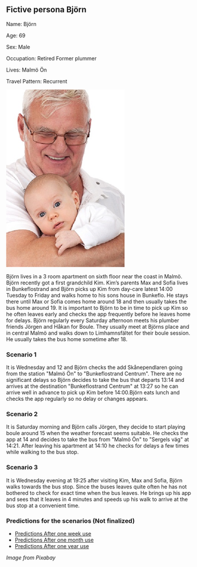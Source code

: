## Fictive persona Björn
Name: Björn

Age: 69

Sex: Male

Occupation: Retired Former plummer

Lives: Malmö Ön

Travel Pattern: Recurrent

![Bjorn](https://github.com/k3larra/commuter/raw/master/images/Bjorn.jpg)

Björn lives in a 3 room apartment on sixth floor near the coast in Malmö. Björn recently got a first grandchild Kim. Kim’s parents Max and Sofia lives in Bunkeflostrand and  Björn picks up Kim from day-care latest 14:00 Tuesday to Friday and walks home to his sons house in Bunkeflo. He stays there until Max or Sofia comes home around 18 and then usually takes the bus home around 19. It is important to Björn to be in time to pick up Kim so he often leaves early and checks the app frequently before he leaves home for delays.
Björn regularly every Saturday afternoon meets his plumber friends Jörgen and Håkan for Boule. They usually meet at Björns place and in central Malmö and walks down to Limhamnsfältet for their boule session. He usually takes the bus home sometime after 18.

### Scenario 1
It is Wednesday and 12 and Björn checks the add Skånependlaren going from the station "Malmö Ön" to "Bunkeflostrand Centrum". There are no significant delays so Björn decides to take the bus that departs 13:14 and arrives at the destination "Bunkeflostrand Centrum" at 13:27 so he can arrive well in advance to pick up Kim before 14:00.Björn eats lunch and checks the app regularly so no delay or changes appears.

### Scenario 2
It is Saturday morning and Björn calls Jörgen, they decide to start playing boule around 15 when the weather forecast seems suitable. He checks the app at 14 and decides to take the bus from "Malmö Ön" to "Sergels väg" at 14:21. After leaving his apartment at 14:10 he checks for delays a few times while walking to the bus stop.

### Scenario 3
It is Wednesday evening at 19:25 after visiting Kim, Max and Sofia, Björn walks towards the bus stop. Since the buses leaves quite often he has not bothered to check for exact time when the bus leaves. He brings up his app and sees that it leaves in 4 minutes and speeds up his walk to arrive at the bus stop at a convenient time.

### Predictions for the scenarios (Not finalized)
* [Predictions After one week use](Bjorn_week.ipynb)
* [Predictions After one month use](Bjorn_month.ipynb)
* [Predictions After one year use](Bjorn_year.ipynb)

*Image from Pixabay*
